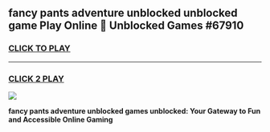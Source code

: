 
## fancy pants adventure unblocked unblocked game Play Online 👋 Unblocked Games #67910
<h3>
<a href="https://premium.freeplayer.one?title=fancy_pants_adventure_unblocked&ref=21F">CLICK TO PLAY</a></h3>
<hr>

<h3>
<a href="https://premium.freeplayer.one?title=fancy_pants_adventure_unblocked&ref=21F">CLICK 2 PLAY</a>
  
</h3>

<a href="https://premium.freeplayer.one?title=fancy_pants_adventure_unblocked&ref=21F/"><img src="https://clearcache.store/games.png"></a>


**fancy pants adventure unblocked games unblocked: Your Gateway to Fun and Accessible Online Gaming**
